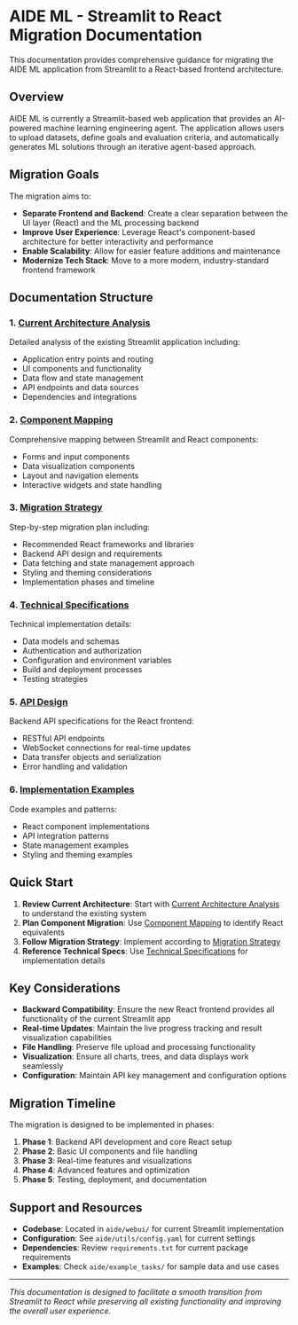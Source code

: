 # AIDE ML - Streamlit to React Migration Documentation

This documentation provides comprehensive guidance for migrating the AIDE ML application from Streamlit to a React-based frontend architecture.

## Overview

AIDE ML is currently a Streamlit-based web application that provides an AI-powered machine learning engineering agent. The application allows users to upload datasets, define goals and evaluation criteria, and automatically generates ML solutions through an iterative agent-based approach.

## Migration Goals

The migration aims to:
- **Separate Frontend and Backend**: Create a clear separation between the UI layer (React) and the ML processing backend
- **Improve User Experience**: Leverage React's component-based architecture for better interactivity and performance
- **Enable Scalability**: Allow for easier feature additions and maintenance
- **Modernize Tech Stack**: Move to a more modern, industry-standard frontend framework

## Documentation Structure

### 1. [Current Architecture Analysis](./01-current-architecture.md)
Detailed analysis of the existing Streamlit application including:
- Application entry points and routing
- UI components and functionality
- Data flow and state management
- API endpoints and data sources
- Dependencies and integrations

### 2. [Component Mapping](./02-component-mapping.md)
Comprehensive mapping between Streamlit and React components:
- Forms and input components
- Data visualization components
- Layout and navigation elements
- Interactive widgets and state handling

### 3. [Migration Strategy](./03-migration-strategy.md)
Step-by-step migration plan including:
- Recommended React frameworks and libraries
- Backend API design and requirements
- Data fetching and state management approach
- Styling and theming considerations
- Implementation phases and timeline

### 4. [Technical Specifications](./04-technical-specifications.md)
Technical implementation details:
- Data models and schemas
- Authentication and authorization
- Configuration and environment variables
- Build and deployment processes
- Testing strategies

### 5. [API Design](./05-api-design.md)
Backend API specifications for the React frontend:
- RESTful API endpoints
- WebSocket connections for real-time updates
- Data transfer objects and serialization
- Error handling and validation

### 6. [Implementation Examples](./06-implementation-examples.md)
Code examples and patterns:
- React component implementations
- API integration patterns
- State management examples
- Styling and theming examples

## Quick Start

1. **Review Current Architecture**: Start with [Current Architecture Analysis](./01-current-architecture.md) to understand the existing system
2. **Plan Component Migration**: Use [Component Mapping](./02-component-mapping.md) to identify React equivalents
3. **Follow Migration Strategy**: Implement according to [Migration Strategy](./03-migration-strategy.md)
4. **Reference Technical Specs**: Use [Technical Specifications](./04-technical-specifications.md) for implementation details

## Key Considerations

- **Backward Compatibility**: Ensure the new React frontend provides all functionality of the current Streamlit app
- **Real-time Updates**: Maintain the live progress tracking and result visualization capabilities
- **File Handling**: Preserve file upload and processing functionality
- **Visualization**: Ensure all charts, trees, and data displays work seamlessly
- **Configuration**: Maintain API key management and configuration options

## Migration Timeline

The migration is designed to be implemented in phases:
1. **Phase 1**: Backend API development and core React setup
2. **Phase 2**: Basic UI components and file handling
3. **Phase 3**: Real-time features and visualizations
4. **Phase 4**: Advanced features and optimization
5. **Phase 5**: Testing, deployment, and documentation

## Support and Resources

- **Codebase**: Located in `aide/webui/` for current Streamlit implementation
- **Configuration**: See `aide/utils/config.yaml` for current settings
- **Dependencies**: Review `requirements.txt` for current package requirements
- **Examples**: Check `aide/example_tasks/` for sample data and use cases

---

*This documentation is designed to facilitate a smooth transition from Streamlit to React while preserving all existing functionality and improving the overall user experience.*
